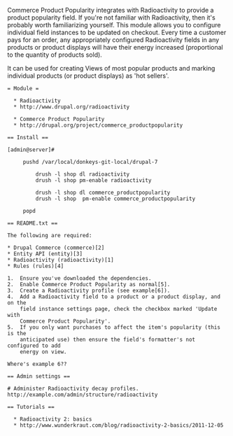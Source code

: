 Commerce Product Popularity integrates with Radioactivity to provide a
product popularity field. If you're not familiar with Radioactivity, then it's
probably worth familiarizing yourself. This module allows you to configure
individual field instances to be updated on checkout. Every time a customer
pays for an order, any appropriately configured Radioactivity fields in any
products or product displays will have their energy increased (proportional to
the quantity of products sold).

It can be used for creating Views of most popular products and marking
individual products (or product displays) as 'hot sellers'.

```
= Module =

  * Radioactivity
  * http://www.drupal.org/radioactivity

  * Commerce Product Popularity
  * http://drupal.org/project/commerce_productpopularity

== Install ==

[admin@server]#

     pushd /var/local/donkeys-git-local/drupal-7
     
         drush -l shop dl radioactivity
         drush -l shop pm-enable radioactivity

         drush -l shop dl commerce_productpopularity
         drush -l shop  pm-enable commerce_productpopularity

     popd

== README.txt ==

The following are required:

* Drupal Commerce (commerce)[2]
* Entity API (entity)[3]
* Radioactivity (radioactivity)[1]
* Rules (rules)[4]

1.  Ensure you've downloaded the dependencies.
2.  Enable Commerce Product Popularity as normal[5].
3.  Create a Radioactivity profile (see example[6]).
4.  Add a Radioactivity field to a product or a product display, and on the
    field instance settings page, check the checkbox marked 'Update with
    Commerce Product Popularity'.
5.  If you only want purchases to affect the item's popularity (this is the
    anticipated use) then ensure the field's formatter's not configured to add
    energy on view.

Where's example 6??

== Admin settings ==

# Administer Radioactivity decay profiles.
http://example.com/admin/structure/radioactivity

== Tutorials ==

  * Radioactivity 2: basics
  * http://www.wunderkraut.com/blog/radioactivity-2-basics/2011-12-05

```